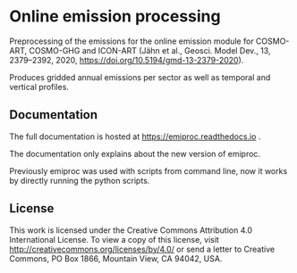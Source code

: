 # Online emission processing

Preprocessing of the emissions for the online emission module for COSMO-ART, COSMO-GHG
and ICON-ART (Jähn et al., Geosci. Model Dev., 13, 2379–2392, 2020, 
https://doi.org/10.5194/gmd-13-2379-2020).

Produces gridded annual emissions per sector as well as temporal and vertical profiles.

## Documentation

The full documentation is hosted at https://emiproc.readthedocs.io .

The documentation only explains about the new version of emiproc.

Previously emiproc was used with scripts from command line,
now it works by directly running the python scripts.


## License

This work is licensed under the Creative Commons Attribution 4.0 International License.
To view a copy of this license, visit http://creativecommons.org/licenses/by/4.0/ or
send a letter to Creative Commons, PO Box 1866, Mountain View, CA 94042, USA.
